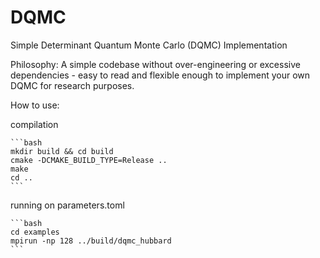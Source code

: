 # DQMC
Simple Determinant Quantum Monte Carlo (DQMC) Implementation

Philosophy: A simple codebase without over-engineering or excessive dependencies - easy to read and flexible enough to implement your own DQMC for research purposes.

How to use:

compilation

    ```bash
    mkdir build && cd build
    cmake -DCMAKE_BUILD_TYPE=Release ..
    make
    cd ..
    ```

running on parameters.toml

    ```bash
    cd examples
    mpirun -np 128 ../build/dqmc_hubbard
    ```